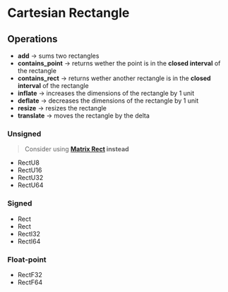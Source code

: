 # Cartesian Rectangle

## Operations

- **add** → sums two rectangles
- **contains_point** → returns wether the point is in the **closed interval** of the rectangle
- **contains_rect** → returns wether another rectangle is in the **closed interval** of the
  rectangle
- **inflate** → increases the dimensions of the rectangle by 1 unit
- **deflate** → decreases the dimensions of the rectangle by 1 unit
- **resize** → resizes the rectangle
- **translate** → moves the rectangle by the delta

### Unsigned

> Consider using **[Matrix Rect](../matrix/rect.md) instead**

- RectU8
- RectU16
- RectU32
- RectU64

### Signed

- Rect
- Rect
- RectI32
- RectI64

### Float-point

- RectF32
- RectF64
